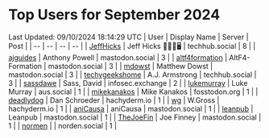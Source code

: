 # Top Users for September 2024
Last Updated: 09/10/2024 18:14:29 UTC
| User | Display Name | Server | Post |
| -- | -- | -- | -- |
| [JeffHicks](https://techhub.social/@JeffHicks) | Jeff Hicks 🐶🎼🍷🖥️ | techhub.social | 8 |
| [ajguides](https://mastodon.social/@ajguides) | Anthony Powell | mastodon.social | 3 |
| [altf4formation](https://mastodon.social/@altf4formation) | AltF4-Formation | mastodon.social | 3 |
| [mdowst](https://mastodon.social/@mdowst) | Matthew Dowst | mastodon.social | 3 |
| [techygeekshome](https://techhub.social/@techygeekshome) | A.J. Armstrong | techhub.social | 3 |
| [sassdawe](https://infosec.exchange/@sassdawe) | Sass, David | infosec.exchange | 2 |
| [lukemurray](https://aus.social/@lukemurray) | Luke Murray | aus.social | 1 |
| [mikekanakos](https://fosstodon.org/@mikekanakos) | Mike Kanakos | fosstodon.org | 1 |
| [deadlydog](https://hachyderm.io/@deadlydog) | Dan Schroeder | hachyderm.io | 1 |
| [wg](https://hachyderm.io/@wg) | W.Gross | hachyderm.io | 1 |
| [aniCausa](https://mastodon.social/@aniCausa) | aniCausa | mastodon.social | 1 |
| [leanpub](https://mastodon.social/@leanpub) | Leanpub | mastodon.social | 1 |
| [TheJoeFin](https://mastodon.social/@TheJoeFin) | Joe Finney | mastodon.social | 1 |
| [normen](https://norden.social/@normen) |  | norden.social | 1 |
